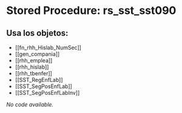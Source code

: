 # Stored Procedure: rs_sst_sst090

## Usa los objetos:
- [[fn_rhh_Hislab_NumSec]]
- [[gen_compania]]
- [[rhh_emplea]]
- [[rhh_hislab]]
- [[rhh_tbenfer]]
- [[SST_RegEnfLab]]
- [[SST_SegPosEnfLab]]
- [[SST_SegPosEnfLabInv]]

*No code available.*
